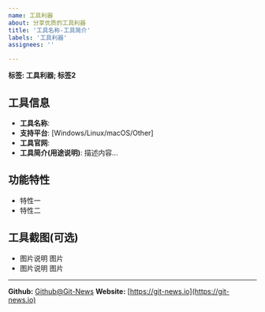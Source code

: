 ```yaml
---
name: 工具利器
about: 分享优质的工具利器
title: '工具名称-工具简介'
labels: '工具利器'
assignees: ''

---
```



**标签: 工具利器; 标签2**

## 工具信息
 - **工具名称**: 
 - **支持平台**: [Windows/Linux/macOS/Other]
 - **工具官网**: 
 - **工具简介(用途说明)**:
	描述内容...

## 功能特性
- 特性一
- 特性二

## 工具截图(可选)

- 图片说明
	图片
- 图片说明
	图片





[^_^]: # (请勿修改下面的内容, 感谢🙇‍🙇‍🙇‍!)

* * * * * * * * * * * * * * * * * * * * * * * * * * * * * * * *
**Github:** [Github@Git-News](https://github.com/Git-News)
**Website:** [https://git-news.io](https://git-news.io)

